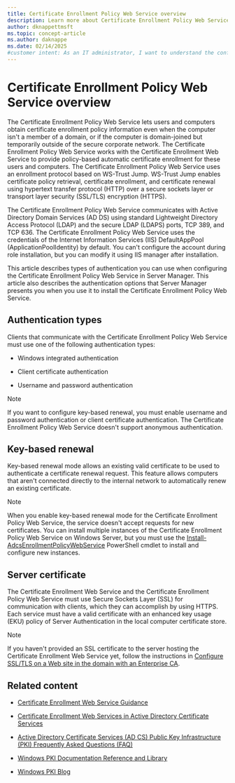 ```yaml
---
title: Certificate Enrollment Policy Web Service overview
description: Learn more about Certificate Enrollment Policy Web Service, including Server Manager configuration and authentication options. 
author: dknappettmsft
ms.topic: concept-article
ms.author: daknappe
ms.date: 02/14/2025
#customer intent: As an IT administrator, I want to understand the configuration and authentication options for the Certificate Enrollment Policy Web Service so that I can properly set it up and manage it.
---
```


# Certificate Enrollment Policy Web Service overview

The Certificate Enrollment Policy Web Service lets users and computers obtain certificate enrollment policy information even when the computer isn't a member of a domain, or if the computer is domain-joined but temporarily outside of the secure corporate network. The Certificate Enrollment Policy Web Service works with the Certificate Enrollment Web Service to provide policy-based automatic certificate enrollment for these users and computers. The Certificate Enrollment Policy Web Service uses an enrollment protocol based on WS-Trust Jump. WS-Trust Jump enables certificate policy retrieval, certificate enrollment, and certificate renewal using hypertext transfer protocol (HTTP) over a secure sockets layer or transport layer security (SSL/TLS) encryption (HTTPS).

The Certificate Enrollment Policy Web Service communicates with Active Directory Domain Services (AD DS) using standard Lightweight Directory Access Protocol (LDAP) and the secure LDAP (LDAPS) ports, TCP 389, and TCP 636. The Certificate Enrollment Policy Web Service uses the credentials of the Internet Information Services (IIS) DefaultAppPool (ApplicationPoolIdentity) by default. You can't configure the account during role installation, but you can modify it using IIS manager after installation.

This article describes types of authentication you can use when configuring the Certificate Enrollment Policy Web Service in Server Manager. This article also describes the authentication options that Server Manager presents you when you use it to install the Certificate Enrollment Policy Web Service.

## Authentication types

Clients that communicate with the Certificate Enrollment Policy Web Service must use one of the following authentication types:

- Windows integrated authentication

- Client certificate authentication

- Username and password authentication

> [!NOTE]
> If you want to configure key-based renewal, you must enable username and password authentication or client certificate authentication.
> The Certificate Enrollment Policy Web Service doesn't support anonymous authentication.

## Key-based renewal

Key-based renewal mode allows an existing valid certificate to be used to authenticate a certificate renewal request. This feature allows computers that aren't connected directly to the internal network to automatically renew an existing certificate.

> [!NOTE]
> When you enable key-based renewal mode for the Certificate Enrollment Policy Web Service, the service doesn't accept requests for new certificates. You can install multiple instances of the Certificate Enrollment Policy Web Service on Windows Server, but you must use the [Install-AdcsEnrollmentPolicyWebService](/powershell/module/adcsdeployment/install-adcsenrollmentpolicywebservice) PowerShell cmdlet to install and configure new instances.

## Server certificate

The Certificate Enrollment Web Service and the Certificate Enrollment Policy Web Service must use Secure Sockets Layer (SSL) for communication with clients, which they can accomplish by using HTTPS. Each service must have a valid certificate with an enhanced key usage (EKU) policy of Server Authentication in the local computer certificate store.

> [!NOTE]
> If you haven't provided an SSL certificate to the server hosting the Certificate Enrollment Web Service yet, follow the instructions in [Configure SSL/TLS on a Web site in the domain with an Enterprise CA](https://social.technet.microsoft.com/wiki/contents/articles/12485.configure-ssltls-on-a-web-site-in-the-domain-with-an-enterprise-ca.aspx).

## Related content

- [Certificate Enrollment Web Service Guidance](/previous-versions/windows/it-pro/windows-server-2012-r2-and-2012/hh831822(v=ws.11))

- [Certificate Enrollment Web Services in Active Directory Certificate Services](https://social.technet.microsoft.com/wiki/contents/articles/7734.certificate-enrollment-web-services-in-active-directory-certificate-services.aspx)

- [Active Directory Certificate Services (AD CS) Public Key Infrastructure (PKI) Frequently Asked Questions (FAQ)](https://aka.ms/adcsfaq)

- [Windows PKI Documentation Reference and Library](https://social.technet.microsoft.com/wiki/contents/articles/987.windows-pki-documentation-reference-and-library.aspx)

- [Windows PKI Blog](https://blogs.technet.com/b/pki/)
